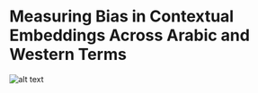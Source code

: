 # Measuring Bias in Contextual Embeddings Across Arabic and Western Terms

![alt text](https://github.com/lujain-khalil/MLR503-Project/blob/main/Figures/MLR503%20System%20Overview.png)
